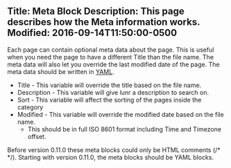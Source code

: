 Title: Meta Block
Description: This page describes how the Meta information works.
Modified: 2016-09-14T11:50:00-0500
---

Each page can contain optional meta data about the page. This is useful when you need the page to have a different
Title than the file name. The meta data will also let you override the last modified date of the page. The meta data
should be written in [YAML](http://www.yaml.org/spec/1.2/spec.html).

 * Title - This variable will override the title based on the file name.
 * Description - This variable will give lunr a description to search on.
 * Sort - This variable will affect the sorting of the pages inside the category
 * Modified - This variable will override the modified date based on the file name.
   * This should be in full ISO 8601 format including Time and Timezone offset.

Before version 0.11.0 these meta blocks could only be HTML comments (/\* \*/). Starting with version 0.11.0, the meta
blocks should be YAML blocks.
